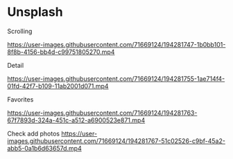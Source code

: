 # Unsplash





Scrolling

https://user-images.githubusercontent.com/71669124/194281747-1b0bb101-8f8b-4156-bb4d-c99751805270.mp4

Detail

https://user-images.githubusercontent.com/71669124/194281755-1ae714f4-01fd-42f7-b109-11ab2001d071.mp4

Favorites

https://user-images.githubusercontent.com/71669124/194281763-67f7893d-324a-451c-a512-a6900523e871.mp4


Check add photos
https://user-images.githubusercontent.com/71669124/194281767-51c02526-c9bf-45a2-abb5-0a1b6d63657d.mp4

